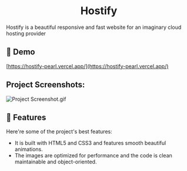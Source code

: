 <h1 align="center" id="title">Hostify</h1>

<p id="description">Hostify is a beautiful responsive and fast website for an imaginary cloud hosting provider</p>

<h2>🚀 Demo</h2>

[https://hostify-pearl.vercel.app/](https://hostify-pearl.vercel.app/)

<h2>Project Screenshots:</h2>

![Project Screenshot.gif](https://github.com/dustindung/Hostify/assets/69249159/2b552ae8-afa3-43e3-9187-5c6299c6d161)


<h2>🧐 Features</h2>

Here're some of the project's best features:

*   It is built with HTML5 and CSS3 and features smooth beautiful animations.
*   The images are optimized for performance and the code is clean maintainable and object-oriented.
